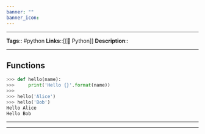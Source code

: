 ```yaml
---
banner: ""
banner_icon: 
---
```


---
**Tags**:: #python
**Links**::[[🐍 Python]]
**Description**::

---

## Functions

```python
>>> def hello(name):
>>>     print('Hello {}'.format(name))
>>>
>>> hello('Alice')
>>> hello('Bob')
Hello Alice
Hello Bob
```

---
---
